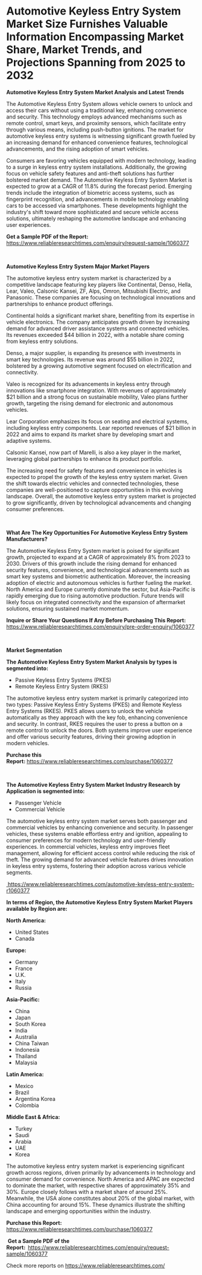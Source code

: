 <p><h1>Automotive Keyless Entry System Market Size Furnishes Valuable Information Encompassing Market Share, Market Trends, and Projections Spanning from 2025 to 2032</h1></p><p><strong>Automotive Keyless Entry System Market Analysis and Latest Trends</strong></p>
<p><p>The Automotive Keyless Entry System allows vehicle owners to unlock and access their cars without using a traditional key, enhancing convenience and security. This technology employs advanced mechanisms such as remote control, smart keys, and proximity sensors, which facilitate entry through various means, including push-button ignitions. The market for automotive keyless entry systems is witnessing significant growth fueled by an increasing demand for enhanced convenience features, technological advancements, and the rising adoption of smart vehicles.</p><p>Consumers are favoring vehicles equipped with modern technology, leading to a surge in keyless entry system installations. Additionally, the growing focus on vehicle safety features and anti-theft solutions has further bolstered market demand. The Automotive Keyless Entry System Market is expected to grow at a CAGR of 11.8% during the forecast period. Emerging trends include the integration of biometric access systems, such as fingerprint recognition, and advancements in mobile technology enabling cars to be accessed via smartphones. These developments highlight the industry's shift toward more sophisticated and secure vehicle access solutions, ultimately reshaping the automotive landscape and enhancing user experiences.</p></p>
<p><strong>Get a Sample PDF of the Report:&nbsp;</strong> <a href="https://www.reliableresearchtimes.com/enquiry/request-sample/1060377?utm_campaign=2181&utm_medium=2&utm_source=Github&utm_content=ia&utm_term=22032025&utm_id=automotive-keyless-entry-system">https://www.reliableresearchtimes.com/enquiry/request-sample/1060377</a></p>
<p>&nbsp;</p>
<p><strong>Automotive Keyless Entry System Major Market Players</strong></p>
<p><p>The automotive keyless entry system market is characterized by a competitive landscape featuring key players like Continental, Denso, Hella, Lear, Valeo, Calsonic Kansei, ZF, Alps, Omron, Mitsubishi Electric, and Panasonic. These companies are focusing on technological innovations and partnerships to enhance product offerings.</p><p>Continental holds a significant market share, benefiting from its expertise in vehicle electronics. The company anticipates growth driven by increasing demand for advanced driver assistance systems and connected vehicles. Its revenues exceeded $44 billion in 2022, with a notable share coming from keyless entry solutions.</p><p>Denso, a major supplier, is expanding its presence with investments in smart key technologies. Its revenue was around $55 billion in 2022, bolstered by a growing automotive segment focused on electrification and connectivity.</p><p>Valeo is recognized for its advancements in keyless entry through innovations like smartphone integration. With revenues of approximately $21 billion and a strong focus on sustainable mobility, Valeo plans further growth, targeting the rising demand for electronic and autonomous vehicles.</p><p>Lear Corporation emphasizes its focus on seating and electrical systems, including keyless entry components. Lear reported revenues of $21 billion in 2022 and aims to expand its market share by developing smart and adaptive systems.</p><p>Calsonic Kansei, now part of Marelli, is also a key player in the market, leveraging global partnerships to enhance its product portfolio.</p><p>The increasing need for safety features and convenience in vehicles is expected to propel the growth of the keyless entry system market. Given the shift towards electric vehicles and connected technologies, these companies are well-positioned to capture opportunities in this evolving landscape. Overall, the automotive keyless entry system market is projected to grow significantly, driven by technological advancements and changing consumer preferences.</p></p>
<p>&nbsp;</p>
<p><strong>What Are The Key Opportunities For Automotive Keyless Entry System Manufacturers?</strong></p>
<p><p>The Automotive Keyless Entry System market is poised for significant growth, projected to expand at a CAGR of approximately 8% from 2023 to 2030. Drivers of this growth include the rising demand for enhanced security features, convenience, and technological advancements such as smart key systems and biometric authentication. Moreover, the increasing adoption of electric and autonomous vehicles is further fueling the market. North America and Europe currently dominate the sector, but Asia-Pacific is rapidly emerging due to rising automotive production. Future trends will likely focus on integrated connectivity and the expansion of aftermarket solutions, ensuring sustained market momentum.</p></p>
<p><strong>Inquire or Share Your Questions If Any Before Purchasing This Report:</strong> <a href="https://www.reliableresearchtimes.com/enquiry/pre-order-enquiry/1060377?utm_campaign=2181&utm_medium=2&utm_source=Github&utm_content=ia&utm_term=22032025&utm_id=automotive-keyless-entry-system">https://www.reliableresearchtimes.com/enquiry/pre-order-enquiry/1060377</a></p>
<p>&nbsp;</p>
<p><strong>Market Segmentation</strong></p>
<p><strong>The Automotive Keyless Entry System Market Analysis by types is segmented into:</strong></p>
<p><ul><li>Passive Keyless Entry Systems (PKES)</li><li>Remote Keyless Entry System (RKES)</li></ul></p>
<p><p>The automotive keyless entry system market is primarily categorized into two types: Passive Keyless Entry Systems (PKES) and Remote Keyless Entry Systems (RKES). PKES allows users to unlock the vehicle automatically as they approach with the key fob, enhancing convenience and security. In contrast, RKES requires the user to press a button on a remote control to unlock the doors. Both systems improve user experience and offer various security features, driving their growing adoption in modern vehicles.</p></p>
<p><strong>Purchase this Report:&nbsp;</strong><a href="https://www.reliableresearchtimes.com/purchase/1060377?utm_campaign=2181&utm_medium=2&utm_source=Github&utm_content=ia&utm_term=22032025&utm_id=automotive-keyless-entry-system">https://www.reliableresearchtimes.com/purchase/1060377</a></p>
<p>&nbsp;</p>
<p><strong>The Automotive Keyless Entry System Market Industry Research by Application is segmented into:</strong></p>
<p><ul><li>Passenger Vehicle</li><li>Commercial Vehicle</li></ul></p>
<p><p>The automotive keyless entry system market serves both passenger and commercial vehicles by enhancing convenience and security. In passenger vehicles, these systems enable effortless entry and ignition, appealing to consumer preferences for modern technology and user-friendly experiences. In commercial vehicles, keyless entry improves fleet management, allowing for efficient access control while reducing the risk of theft. The growing demand for advanced vehicle features drives innovation in keyless entry systems, fostering their adoption across various vehicle segments.</p></p>
<p><a href="https://www.reliableresearchtimes.com/automotive-keyless-entry-system-r1060377?utm_campaign=2181&utm_medium=2&utm_source=Github&utm_content=ia&utm_term=22032025&utm_id=automotive-keyless-entry-system">&nbsp;https://www.reliableresearchtimes.com/automotive-keyless-entry-system-r1060377</a></p>
<p><strong>In terms of Region, the Automotive Keyless Entry System Market Players available by Region are:</strong></p>
<p>
    <p> <strong> North America: </strong>
        <ul>
            <li>United States</li>
            <li>Canada</li>
        </ul>
        </p> 
    <p> <strong> Europe: </strong>
        <ul>
            <li>Germany</li>
            <li>France</li>
            <li>U.K.</li>
            <li>Italy</li>
            <li>Russia</li>
        </ul>
        </p> 
    <p> <strong> Asia-Pacific: </strong>
        <ul>
            <li>China</li>
            <li>Japan</li>
            <li>South Korea</li>
            <li>India</li>
            <li>Australia</li>
            <li>China Taiwan</li>
            <li>Indonesia</li>
            <li>Thailand</li>
            <li>Malaysia</li>
        </ul>
        </p> 
    <p> <strong> Latin America: </strong>
        <ul>
            <li>Mexico</li>
            <li>Brazil</li>
            <li>Argentina Korea</li>
            <li>Colombia</li>
        </ul>
        </p> 
    <p> <strong> Middle East & Africa: </strong>
        <ul>
            <li>Turkey</li>
            <li>Saudi</li>
            <li>Arabia</li>
            <li>UAE</li>
            <li>Korea</li>
        </ul>
    </p>
    </p>
<p><p>The automotive keyless entry system market is experiencing significant growth across regions, driven primarily by advancements in technology and consumer demand for convenience. North America and APAC are expected to dominate the market, with respective shares of approximately 35% and 30%. Europe closely follows with a market share of around 25%. Meanwhile, the USA alone constitutes about 20% of the global market, with China accounting for around 15%. These dynamics illustrate the shifting landscape and emerging opportunities within the industry.</p></p>
<p><strong>Purchase this Report: </strong><a href="https://www.reliableresearchtimes.com/purchase/1060377?utm_campaign=2181&utm_medium=2&utm_source=Github&utm_content=ia&utm_term=22032025&utm_id=automotive-keyless-entry-system">https://www.reliableresearchtimes.com/purchase/1060377</a></p>
<p>&nbsp;<strong>Get a Sample PDF of the Report:&nbsp;&nbsp;</strong><a href="https://www.reliableresearchtimes.com/enquiry/request-sample/1060377?utm_campaign=2181&utm_medium=2&utm_source=Github&utm_content=ia&utm_term=22032025&utm_id=automotive-keyless-entry-system">https://www.reliableresearchtimes.com/enquiry/request-sample/1060377</a></p>
<p><strong></strong></p>
<p>Check more reports on <a href="https://www.reliableresearchtimes.com/?utm_campaign=2181&utm_medium=2&utm_source=Github&utm_content=ia&utm_term=22032025&utm_id=automotive-keyless-entry-system">https://www.reliableresearchtimes.com/</a></p>